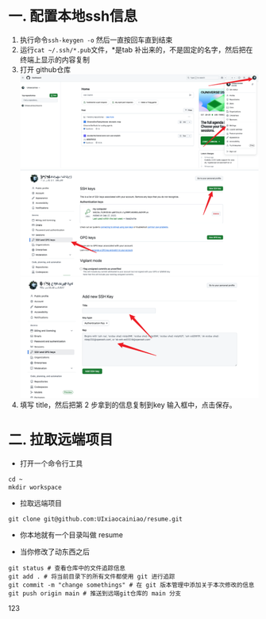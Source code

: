 # 一. 配置本地ssh信息
1. 执行命令`ssh-keygen -o` 然后一直按回车直到结束
2.  运行`cat ~/.ssh/*.pub`文件，*是tab 补出来的，不是固定的名字，然后把在终端上显示的内容复制
3. 打开 github仓库
![1](docs/assets/1.png)
![2](docs/assets/2.png)
![3](docs/assets/3.png)
4. 填写 title，然后把第 2 步拿到的信息复制到key 输入框中，点击保存。


# 二. 拉取远端项目
- 打开一个命令行工具
```
cd ~
mkdir workspace
```
- 拉取远端项目
```
git clone git@github.com:UIxiaocainiao/resume.git
```
- 你本地就有一个目录叫做 resume

- 当你修改了动东西之后
```
git status # 查看仓库中的文件追踪信息
git add . # 将当前目录下的所有文件都使用 git 进行追踪
git commit -m "change somethings" # 在 git 版本管理中添加关于本次修改的信息
git push origin main # 推送到远端git仓库的 main 分支
```


123